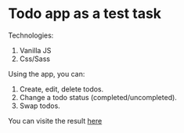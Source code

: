 # Todo app as a test task

Technologies:

1.  Vanilla JS
2.  Css/Sass

Using the app, you can:

1. Create, edit, delete todos.
2. Change a todo status (completed/uncompleted).
3. Swap todos.

You can visite the result [here ](https://valeriyakozlova.github.io/sdelka-test/)
